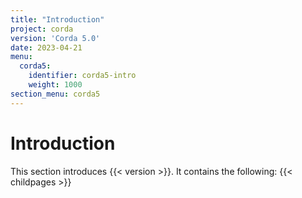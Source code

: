 ```yaml
---
title: "Introduction"
project: corda
version: 'Corda 5.0'
date: 2023-04-21
menu:
  corda5:
    identifier: corda5-intro
    weight: 1000
section_menu: corda5
---
```

# Introduction
This section introduces {{< version >}}. It contains the following:
{{< childpages >}}